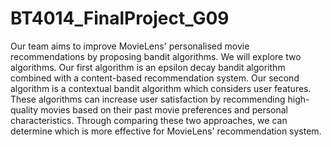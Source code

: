 # BT4014_FinalProject_G09

Our team aims to improve MovieLens' personalised movie recommendations by proposing bandit algorithms. We will explore two algorithms. Our first algorithm is an epsilon decay bandit algorithm combined with a content-based recommendation system. Our second algorithm is a contextual bandit algorithm which considers user features. These algorithms can increase user satisfaction by recommending high-quality movies based on their past movie preferences and personal characteristics. Through comparing these two approaches, we can determine which is more effective for MovieLens' recommendation system. 
